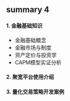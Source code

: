 ## summary 4
#### 1. 金融基础知识
* 金融基础概念
* 金融市场与制度
* 资产定价与投资学
* CAPM模型实证分析

#### 2. 聚宽平台使用介绍

#### 3. 量化交易策略开发案例


